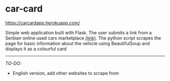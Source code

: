 # car-card

https://carcardapp.herokuapp.com/

Simple web application built with Flask. The user submits a link from a Serbian online used cars marketplace [(link)](https://www.mojauto.rs/). The python script
scrapes the page for basic information about the vehicle using BeautifulSoup and displays it as a colourful card

---

*TO-DO:*
- English version, add other websites to scrape from
